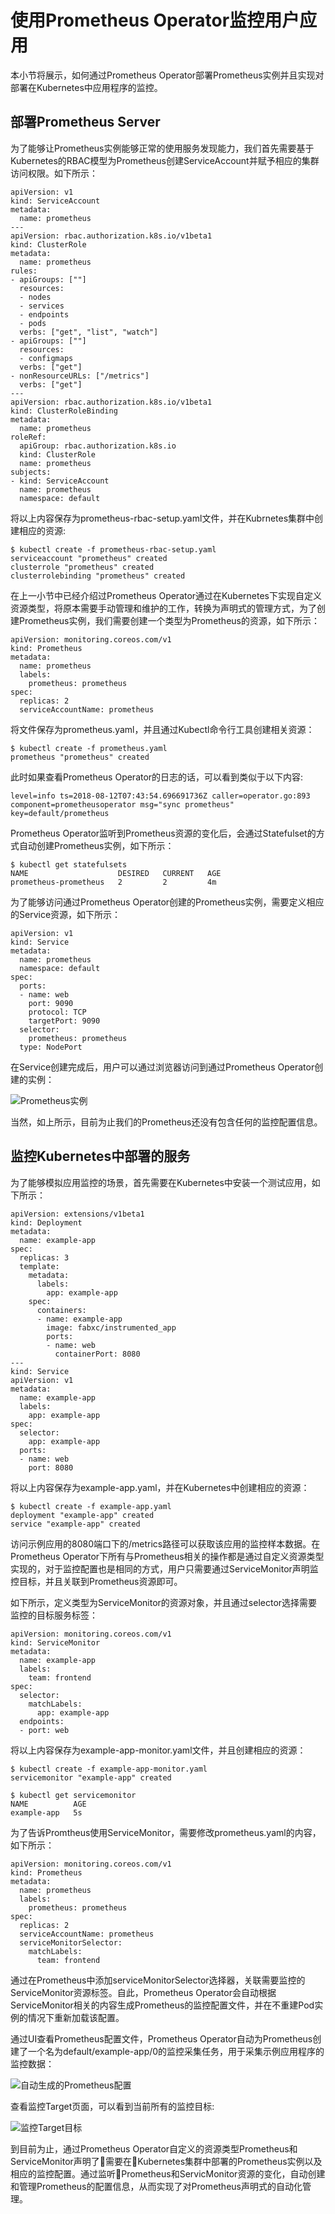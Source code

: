 # 使用Prometheus Operator监控用户应用

本小节将展示，如何通过Prometheus Operator部署Prometheus实例并且实现对部署在Kubernetes中应用程序的监控。

## 部署Prometheus Server

为了能够让Prometheus实例能够正常的使用服务发现能力，我们首先需要基于Kubernetes的RBAC模型为Prometheus创建ServiceAccount并赋予相应的集群访问权限。如下所示：

```
apiVersion: v1
kind: ServiceAccount
metadata:
  name: prometheus
---
apiVersion: rbac.authorization.k8s.io/v1beta1
kind: ClusterRole
metadata:
  name: prometheus
rules:
- apiGroups: [""]
  resources:
  - nodes
  - services
  - endpoints
  - pods
  verbs: ["get", "list", "watch"]
- apiGroups: [""]
  resources:
  - configmaps
  verbs: ["get"]
- nonResourceURLs: ["/metrics"]
  verbs: ["get"]
---
apiVersion: rbac.authorization.k8s.io/v1beta1
kind: ClusterRoleBinding
metadata:
  name: prometheus
roleRef:
  apiGroup: rbac.authorization.k8s.io
  kind: ClusterRole
  name: prometheus
subjects:
- kind: ServiceAccount
  name: prometheus
  namespace: default
```

将以上内容保存为prometheus-rbac-setup.yaml文件，并在Kubrnetes集群中创建相应的资源:

```
$ kubectl create -f prometheus-rbac-setup.yaml
serviceaccount "prometheus" created
clusterrole "prometheus" created
clusterrolebinding "prometheus" created
```

在上一小节中已经介绍过Prometheus Operator通过在Kubernetes下实现自定义资源类型，将原本需要手动管理和维护的工作，转换为声明式的管理方式，为了创建Prometheus实例，我们需要创建一个类型为Prometheus的资源，如下所示：

```
apiVersion: monitoring.coreos.com/v1
kind: Prometheus
metadata:
  name: prometheus
  labels:
    prometheus: prometheus
spec:
  replicas: 2
  serviceAccountName: prometheus
```

将文件保存为prometheus.yaml，并且通过Kubectl命令行工具创建相关资源：

```
$ kubectl create -f prometheus.yaml
prometheus "prometheus" created
```

此时如果查看Prometheus Operator的日志的话，可以看到类似于以下内容:

```
level=info ts=2018-08-12T07:43:54.696691736Z caller=operator.go:893 component=prometheusoperator msg="sync prometheus" key=default/prometheus
```

Prometheus Operator监听到Prometheus资源的变化后，会通过Statefulset的方式自动创建Prometheus实例，如下所示：

```
$ kubectl get statefulsets
NAME                    DESIRED   CURRENT   AGE
prometheus-prometheus   2         2         4m
```

为了能够访问通过Prometheus Operator创建的Prometheus实例，需要定义相应的Service资源，如下所示：

```
apiVersion: v1
kind: Service
metadata:
  name: prometheus
  namespace: default
spec:
  ports:
  - name: web
    port: 9090
    protocol: TCP
    targetPort: 9090
  selector:
    prometheus: prometheus
  type: NodePort
```

在Service创建完成后，用户可以通过浏览器访问到通过Prometheus Operator创建的实例：

![Prometheus实例](http://p2n2em8ut.bkt.clouddn.com/prometheus-operator-instance.png)

当然，如上所示，目前为止我们的Prometheus还没有包含任何的监控配置信息。

## 监控Kubernetes中部署的服务

为了能够模拟应用监控的场景，首先需要在Kubernetes中安装一个测试应用，如下所示：

```
apiVersion: extensions/v1beta1
kind: Deployment
metadata:
  name: example-app
spec:
  replicas: 3
  template:
    metadata:
      labels:
        app: example-app
    spec:
      containers:
      - name: example-app
        image: fabxc/instrumented_app
        ports:
        - name: web
          containerPort: 8080
---
kind: Service
apiVersion: v1
metadata:
  name: example-app
  labels:
    app: example-app
spec:
  selector:
    app: example-app
  ports:
  - name: web
    port: 8080
```

将以上内容保存为example-app.yaml，并在Kubernetes中创建相应的资源：

```
$ kubectl create -f example-app.yaml
deployment "example-app" created
service "example-app" created
```

访问示例应用的8080端口下的/metrics路径可以获取该应用的监控样本数据。在Prometheus Operator下所有与Prometheus相关的操作都是通过自定义资源类型实现的，对于监控配置也是相同的方式，用户只需要通过ServiceMonitor声明监控目标，并且关联到Prometheus资源即可。

如下所示，定义类型为ServiceMonitor的资源对象，并且通过selector选择需要监控的目标服务标签：

```
apiVersion: monitoring.coreos.com/v1
kind: ServiceMonitor
metadata:
  name: example-app
  labels:
    team: frontend
spec:
  selector:
    matchLabels:
      app: example-app
  endpoints:
  - port: web
```

将以上内容保存为example-app-monitor.yaml文件，并且创建相应的资源：

```
$ kubectl create -f example-app-monitor.yaml
servicemonitor "example-app" created

$ kubectl get servicemonitor
NAME          AGE
example-app   5s
```

为了告诉Promtheus使用ServiceMonitor，需要修改prometheus.yaml的内容，如下所示：

```
apiVersion: monitoring.coreos.com/v1
kind: Prometheus
metadata:
  name: prometheus
  labels:
    prometheus: prometheus
spec:
  replicas: 2
  serviceAccountName: prometheus
  serviceMonitorSelector:
    matchLabels:
      team: frontend
```

通过在Prometheus中添加serviceMonitorSelector选择器，关联需要监控的ServiceMonitor资源标签。自此，Prometheus Operator会自动根据ServiceMonitor相关的内容生成Prometheus的监控配置文件，并在不重建Pod实例的情况下重新加载该配置。

通过UI查看Prometheus配置文件，Prometheus Operator自动为Prometheus创建了一个名为default/example-app/0的监控采集任务，用于采集示例应用程序的监控数据：

![自动生成的Prometheus配置](http://p2n2em8ut.bkt.clouddn.com/prometheus-config-with-servermonitor.png)

查看监控Target页面，可以看到当前所有的监控目标:

![监控Target目标](http://p2n2em8ut.bkt.clouddn.com/prometheus-operator-targets.png)

到目前为止，通过Prometheus Operator自定义的资源类型Prometheus和ServiceMonitor声明了需要在Kubernetes集群中部署的Prometheus实例以及相应的监控配置。通过监听Prometheus和ServicMonitor资源的变化，自动创建和管理Prometheus的配置信息，从而实现了对Prometheus声明式的自动化管理。